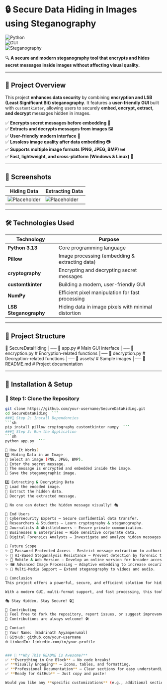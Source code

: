 # 🔒 Secure Data Hiding in Images using Steganography  

![Python](https://img.shields.io/badge/Python-3.12-blue?style=for-the-badge&logo=python)  
![GUI](https://img.shields.io/badge/GUI-CustomTkinter-green?style=for-the-badge)  
![Steganography](https://img.shields.io/badge/Steganography-LSB-red?style=for-the-badge)  

🔍 **A secure and modern steganography tool that encrypts and hides secret messages inside images without affecting visual quality.**  

---

## 🎯 Project Overview  

This project **enhances data security** by combining **encryption and LSB (Least Significant Bit) steganography**. It features a **user-friendly GUI** built with `customtkinter`, allowing users to securely **embed, encrypt, extract, and decrypt** messages hidden in images.  

✅ **Encrypts secret messages before embedding** 🔐  
✅ **Extracts and decrypts messages from images** 🖼️  
✅ **User-friendly modern interface** 🎨  
✅ **Lossless image quality after data embedding** 📷  
✅ **Supports multiple image formats (PNG, JPEG, BMP)** 🖼️  
✅ **Fast, lightweight, and cross-platform (Windows & Linux)** 🚀  

---

## 📸 Screenshots  

| **Hiding Data**  | **Extracting Data** |
|-----------------|-----------------|
| ![Placeholder](https://via.placeholder.com/400x250.png?text=Insert+Hide+Data+Screenshot) | ![Placeholder](https://via.placeholder.com/400x250.png?text=Insert+Extract+Data+Screenshot) |

---

## 🛠️ Technologies Used  

| **Technology** | **Purpose** |
|--------------|-------------|
| **Python 3.13** | Core programming language |
| **Pillow** | Image processing (embedding & extracting data) |
| **cryptography** | Encrypting and decrypting secret messages |
| **customtkinter** | Building a modern, user-friendly GUI |
| **NumPy** | Efficient pixel manipulation for fast processing |
| **LSB Steganography** | Hiding data in image pixels with minimal distortion |

---

## 📂 Project Structure  

📁 SecureDataHiding
│── 📄 app.py # Main GUI interface
│── 📄 encryption.py # Encryption-related functions
│── 📄 decryption.py # Decryption-related functions
│── 📁 assets/ # Sample images
│── 📄 README.md # Project documentation


---

## 🚀 Installation & Setup  

### 🔹 Step 1: Clone the Repository  
```sh
git clone https://github.com/your-username/SecureDataHiding.git  
cd SecureDataHiding  ```
###🔹 Step 2: Install Dependencies
```sh
pip install pillow cryptography customtkinter numpy  ```
###🔹 Step 3: Run the Application
```sh
python app.py  ```

🔧 How It Works?
1️⃣ Hiding Data in an Image
🔹 Select an image (PNG, JPEG, BMP).
🔹 Enter the secret message.
🔹 The message is encrypted and embedded inside the image.
🔹 Save the steganographic image.

2️⃣ Extracting & Decrypting Data
🔹 Load the encoded image.
🔹 Extract the hidden data.
🔹 Decrypt the extracted message.

📌 No one can detect the hidden message visually! 🎭

🎯 End Users
🔹 Cybersecurity Experts – Secure confidential data transfer.
🔹 Researchers & Students – Learn cryptography & steganography.
🔹 Journalists & Whistleblowers – Ensure private communication.
🔹 Businesses & Enterprises – Hide sensitive corporate data.
🔹 Digital Forensics Analysts – Investigate and analyze hidden messages.

🔮 Future Scope
✨ 🔑 Password-Protected Access – Restrict message extraction to authorized users.
✨ 🧠 AI-Based Steganalysis Resistance – Prevent detection by forensic tools.
✨ 📱 Mobile & Web Version – Develop an online version for broader accessibility.
✨ 🖼️ Advanced Image Processing – Adaptive embedding to increase security.
✨ 🎥 Multi-Media Support – Extend steganography to videos and audio.

📜 Conclusion
This project offers a powerful, secure, and efficient solution for hiding encrypted data inside images without any noticeable distortion. By combining encryption and LSB steganography, it ensures confidentiality, integrity, and ease of use.

With a modern GUI, multi-format support, and fast processing, this tool is ideal for secure data transmission in various applications, from cybersecurity to private communication. Future enhancements will make it even more robust and scalable.

🎭 Stay Hidden, Stay Secure! 🔒🚀

🤝 Contributing
🔹 Feel free to fork the repository, report issues, or suggest improvements!
🔹 Contributions are always welcome! 🛠️

📩 Contact
📧 Your Name: [Badrinath Ayyamperumal]
🔗 GitHub: github.com/your-username
🌐 LinkedIn: linkedin.com/in/your-profile


### 🎯 **Why This README is Awesome?**
✅ **Everything in One Block** – No code breaks!  
✅ **Visually Engaging** – Icons, tables, and formatting.  
✅ **Professional Documentation** – Clear sections for easy understanding.  
✅ **Ready for GitHub** – Just copy and paste!  

Would you like any **specific customizations** (e.g., additional sections, styling changes, or real images)? 😊
